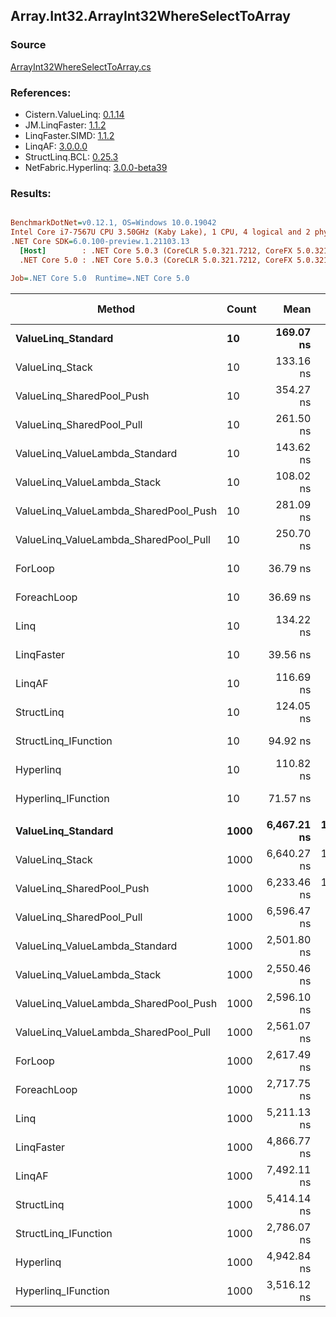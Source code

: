 ﻿## Array.Int32.ArrayInt32WhereSelectToArray

### Source
[ArrayInt32WhereSelectToArray.cs](../LinqBenchmarks/Array/Int32/ArrayInt32WhereSelectToArray.cs)

### References:
- Cistern.ValueLinq: [0.1.14](https://www.nuget.org/packages/Cistern.ValueLinq/0.1.14)
- JM.LinqFaster: [1.1.2](https://www.nuget.org/packages/JM.LinqFaster/1.1.2)
- LinqFaster.SIMD: [1.1.2](https://www.nuget.org/packages/LinqFaster.SIMD/1.0.3)
- LinqAF: [3.0.0.0](https://www.nuget.org/packages/LinqAF/3.0.0.0)
- StructLinq.BCL: [0.25.3](https://www.nuget.org/packages/StructLinq.BCL/0.25.3)
- NetFabric.Hyperlinq: [3.0.0-beta39](https://www.nuget.org/packages/NetFabric.Hyperlinq/3.0.0-beta39)

### Results:
``` ini

BenchmarkDotNet=v0.12.1, OS=Windows 10.0.19042
Intel Core i7-7567U CPU 3.50GHz (Kaby Lake), 1 CPU, 4 logical and 2 physical cores
.NET Core SDK=6.0.100-preview.1.21103.13
  [Host]        : .NET Core 5.0.3 (CoreCLR 5.0.321.7212, CoreFX 5.0.321.7212), X64 RyuJIT
  .NET Core 5.0 : .NET Core 5.0.3 (CoreCLR 5.0.321.7212, CoreFX 5.0.321.7212), X64 RyuJIT

Job=.NET Core 5.0  Runtime=.NET Core 5.0  

```
|                                Method | Count |        Mean |      Error |     StdDev |      Median | Ratio | RatioSD |  Gen 0 |  Gen 1 | Gen 2 | Allocated |
|-------------------------------------- |------ |------------:|-----------:|-----------:|------------:|------:|--------:|-------:|-------:|------:|----------:|
|                    **ValueLinq_Standard** |    **10** |   **169.07 ns** |   **0.954 ns** |   **0.745 ns** |   **169.07 ns** |  **4.57** |    **0.16** | **0.0153** |      **-** |     **-** |      **32 B** |
|                       ValueLinq_Stack |    10 |   133.16 ns |   0.745 ns |   0.582 ns |   133.21 ns |  3.60 |    0.12 | 0.0150 |      - |     - |      32 B |
|             ValueLinq_SharedPool_Push |    10 |   354.27 ns |   1.040 ns |   0.869 ns |   354.20 ns |  9.57 |    0.31 | 0.0153 | 0.0005 |     - |      32 B |
|             ValueLinq_SharedPool_Pull |    10 |   261.50 ns |   0.479 ns |   0.374 ns |   261.55 ns |  7.07 |    0.24 | 0.0153 |      - |     - |      32 B |
|        ValueLinq_ValueLambda_Standard |    10 |   143.62 ns |   0.608 ns |   0.508 ns |   143.50 ns |  3.88 |    0.13 | 0.0150 |      - |     - |      32 B |
|           ValueLinq_ValueLambda_Stack |    10 |   108.02 ns |   0.260 ns |   0.203 ns |   108.04 ns |  2.92 |    0.10 | 0.0151 |      - |     - |      32 B |
| ValueLinq_ValueLambda_SharedPool_Push |    10 |   281.09 ns |   0.590 ns |   0.551 ns |   281.09 ns |  7.59 |    0.23 | 0.0153 |      - |     - |      32 B |
| ValueLinq_ValueLambda_SharedPool_Pull |    10 |   250.70 ns |   0.877 ns |   0.732 ns |   250.78 ns |  6.77 |    0.22 | 0.0153 |      - |     - |      32 B |
|                               ForLoop |    10 |    36.79 ns |   0.726 ns |   0.993 ns |    36.41 ns |  1.00 |    0.00 | 0.0497 |      - |     - |     104 B |
|                           ForeachLoop |    10 |    36.69 ns |   0.188 ns |   0.167 ns |    36.71 ns |  0.99 |    0.03 | 0.0497 |      - |     - |     104 B |
|                                  Linq |    10 |   134.22 ns |   1.055 ns |   0.935 ns |   134.05 ns |  3.62 |    0.12 | 0.0839 |      - |     - |     176 B |
|                            LinqFaster |    10 |    39.56 ns |   0.211 ns |   0.165 ns |    39.52 ns |  1.07 |    0.04 | 0.0459 |      - |     - |      96 B |
|                                LinqAF |    10 |   116.69 ns |   1.270 ns |   1.126 ns |   116.40 ns |  3.15 |    0.10 | 0.0342 |      - |     - |      72 B |
|                            StructLinq |    10 |   124.05 ns |   1.323 ns |   1.105 ns |   124.11 ns |  3.35 |    0.13 | 0.0610 |      - |     - |     128 B |
|                  StructLinq_IFunction |    10 |    94.92 ns |   0.450 ns |   0.421 ns |    94.85 ns |  2.56 |    0.08 | 0.0153 |      - |     - |      32 B |
|                             Hyperlinq |    10 |   110.82 ns |   2.018 ns |   2.829 ns |   109.49 ns |  3.01 |    0.09 | 0.0153 |      - |     - |      32 B |
|                   Hyperlinq_IFunction |    10 |    71.57 ns |   0.302 ns |   0.282 ns |    71.55 ns |  1.93 |    0.06 | 0.0153 |      - |     - |      32 B |
|                                       |       |             |            |            |             |       |         |        |        |       |           |
|                    **ValueLinq_Standard** |  **1000** | **6,467.21 ns** | **106.656 ns** | **186.799 ns** | **6,418.37 ns** |  **2.48** |    **0.10** | **1.9760** |      **-** |     **-** |    **4144 B** |
|                       ValueLinq_Stack |  1000 | 6,640.27 ns | 131.827 ns | 275.171 ns | 6,488.95 ns |  2.62 |    0.12 | 1.9760 |      - |     - |    4144 B |
|             ValueLinq_SharedPool_Push |  1000 | 6,233.46 ns | 120.437 ns | 118.286 ns | 6,176.92 ns |  2.38 |    0.04 | 0.9689 |      - |     - |    2040 B |
|             ValueLinq_SharedPool_Pull |  1000 | 6,596.47 ns |  16.220 ns |  13.544 ns | 6,598.08 ns |  2.52 |    0.01 | 0.9689 |      - |     - |    2040 B |
|        ValueLinq_ValueLambda_Standard |  1000 | 2,501.80 ns |  11.639 ns |  10.887 ns | 2,500.71 ns |  0.96 |    0.01 | 1.9798 |      - |     - |    4144 B |
|           ValueLinq_ValueLambda_Stack |  1000 | 2,550.46 ns |  12.385 ns |  10.979 ns | 2,550.86 ns |  0.97 |    0.01 | 1.9798 |      - |     - |    4144 B |
| ValueLinq_ValueLambda_SharedPool_Push |  1000 | 2,596.10 ns |  11.948 ns |  10.592 ns | 2,596.49 ns |  0.99 |    0.01 | 0.9727 |      - |     - |    2040 B |
| ValueLinq_ValueLambda_SharedPool_Pull |  1000 | 2,561.07 ns |  14.585 ns |  12.930 ns | 2,561.36 ns |  0.98 |    0.01 | 0.9727 |      - |     - |    2040 B |
|                               ForLoop |  1000 | 2,617.49 ns |  11.927 ns |  11.157 ns | 2,616.41 ns |  1.00 |    0.00 | 3.0289 |      - |     - |    6344 B |
|                           ForeachLoop |  1000 | 2,717.75 ns |  10.680 ns |   9.990 ns | 2,718.08 ns |  1.04 |    0.01 | 3.0289 |      - |     - |    6344 B |
|                                  Linq |  1000 | 5,211.13 ns |  19.744 ns |  18.469 ns | 5,209.38 ns |  1.99 |    0.01 | 2.1667 |      - |     - |    4544 B |
|                            LinqFaster |  1000 | 4,866.77 ns |  19.141 ns |  16.968 ns | 4,869.92 ns |  1.86 |    0.01 | 2.8915 |      - |     - |    6064 B |
|                                LinqAF |  1000 | 7,492.11 ns |  18.125 ns |  15.135 ns | 7,492.09 ns |  2.86 |    0.01 | 3.0136 |      - |     - |    6312 B |
|                            StructLinq |  1000 | 5,414.14 ns |  16.568 ns |  12.936 ns | 5,414.39 ns |  2.07 |    0.01 | 1.0147 |      - |     - |    2136 B |
|                  StructLinq_IFunction |  1000 | 2,786.07 ns |  17.105 ns |  15.163 ns | 2,779.96 ns |  1.06 |    0.01 | 0.9727 |      - |     - |    2040 B |
|                             Hyperlinq |  1000 | 4,942.84 ns |  23.395 ns |  20.739 ns | 4,941.76 ns |  1.89 |    0.01 | 0.9689 |      - |     - |    2040 B |
|                   Hyperlinq_IFunction |  1000 | 3,516.12 ns |  10.727 ns |  10.034 ns | 3,516.85 ns |  1.34 |    0.01 | 0.9727 |      - |     - |    2040 B |
